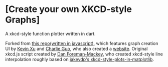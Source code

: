 [Create your own XKCD-style Graphs]
===============================================================

A xkcd-style function plotter written in dart.

Forked from [this repo(written in javascript)](https://github.com/imkevinxu/xkcdgraphs/), which features graph creation UI by [Kevin Xu](https://github.com/imkevinxu) and [Charlie Guo](https://github.com/charlierguo), who also created a [website](http://xkcdgraphs.com/).
Original xkcd.js script created by [Dan Foreman-Mackey](http://dan.iel.fm/xkcd/), who created xkcd-style line interpolation roughly based on [jakevdp's xkcd-style-plots-in-matplotlib](https://jakevdp.github.com/blog/2012/10/07/xkcd-style-plots-in-matplotlib).

